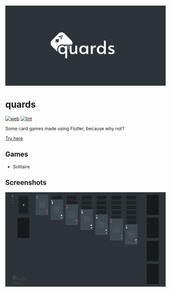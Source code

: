 ![banner](assets/banner.png)

# quards

[![web](https://github.com/jeffsieu/quards/actions/workflows/web.yml/badge.svg)](https://github.com/jeffsieu/quards/actions/workflows/web.yml)
[![lint](https://github.com/jeffsieu/quards/actions/workflows/lint.yml/badge.svg)](https://github.com/jeffsieu/quards/actions/workflows/lint.yml)

Some card games made using Flutter, because why not?

[Try here](https://jeffsieu.github.io/quards/)

## Games

- Solitaire

## Screenshots

![Screenshot of Solitaire game](assets/screenshot.png)